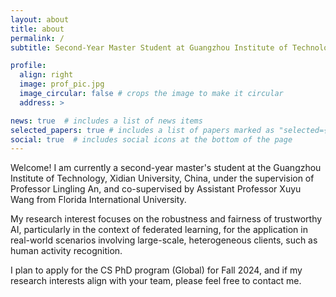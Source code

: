 ```yaml
---
layout: about
title: about
permalink: /
subtitle: Second-Year Master Student at Guangzhou Institute of Technology, Xidian University

profile:
  align: right
  image: prof_pic.jpg
  image_circular: false # crops the image to make it circular
  address: >

news: true  # includes a list of news items
selected_papers: true # includes a list of papers marked as "selected={true}"
social: true  # includes social icons at the bottom of the page
---
```


Welcome! I am currently a second-year master's student at the Guangzhou Institute of Technology, Xidian University, China, under the supervision of Professor Lingling An, and co-supervised by Assistant Professor Xuyu Wang from Florida International University.

My research interest focuses on the robustness and fairness of trustworthy AI, particularly in the context of federated learning, for the application in real-world scenarios involving large-scale, heterogeneous clients, such as human activity recognition.

I plan to apply for the CS PhD program (Global) for Fall 2024, and if my research interests align with your team, please feel free to contact me.